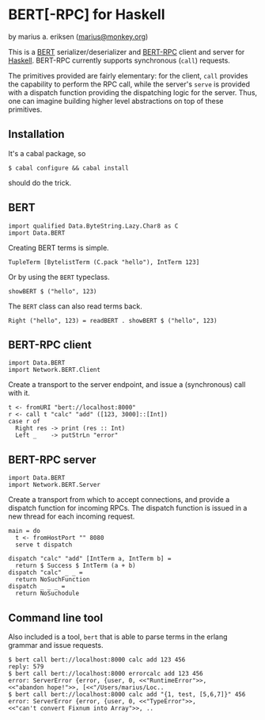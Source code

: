 BERT[-RPC] for Haskell
======================

by marius a. eriksen (marius@monkey.org)

This is a [BERT](http://bert-rpc.org/) serializer/deserializer and
[BERT-RPC](http://bert-rpc.org) client and server for
[Haskell](http://www.haskell.org/). BERT-RPC currently supports
synchronous (`call`) requests.

The primitives provided are fairly elementary: for the client, `call`
provides the capability to perform the RPC call, while the server's
`serve` is provided with a dispatch function providing the dispatching
logic for the server. Thus, one can imagine building higher level
abstractions on top of these primitives.

Installation
------------

It's a cabal package, so

    $ cabal configure && cabal install

should do the trick.

BERT
----

    import qualified Data.ByteString.Lazy.Char8 as C
    import Data.BERT

Creating BERT terms is simple.

    TupleTerm [BytelistTerm (C.pack "hello"), IntTerm 123]

Or by using the `BERT` typeclass.

    showBERT $ ("hello", 123)

The `BERT` class can also read terms back.

    Right ("hello", 123) = readBERT . showBERT $ ("hello", 123)

BERT-RPC client
---------------

    import Data.BERT
    import Network.BERT.Client

Create a transport to the server endpoint, and issue a (synchronous)
call with it.

    t <- fromURI "bert://localhost:8000"
    r <- call t "calc" "add" ([123, 3000]::[Int])
    case r of
      Right res -> print (res :: Int)
      Left _    -> putStrLn "error"
    
BERT-RPC server
---------------

    import Data.BERT
    import Network.BERT.Server

Create a transport from which to accept connections, and provide a
dispatch function for incoming RPCs. The dispatch function is issued
in a new thread for each incoming request.

    main = do
      t <- fromHostPort "" 8080
      serve t dispatch

    dispatch "calc" "add" [IntTerm a, IntTerm b] = 
      return $ Success $ IntTerm (a + b)
    dispatch "calc" _ _ =
      return NoSuchFunction
    dispatch _ _ _ = 
      return NoSuchodule

Command line tool
-----------------

Also included is a tool, `bert` that is able to parse terms in the
erlang grammar and issue requests.

    $ bert call bert://localhost:8000 calc add 123 456 
    reply: 579 
    $ bert call bert://localhost:8000 errorcalc add 123 456 
    error: ServerError {error, {user, 0, <<"RuntimeError">>, 
    <<"abandon hope!">>, [<<"/Users/marius/Loc.. 
    $ bert call bert://localhost:8000 calc add "{1, test, [5,6,7]}" 456 
    error: ServerError {error, {user, 0, <<"TypeError">>, 
    <<"can't convert Fixnum into Array">>, .. 
